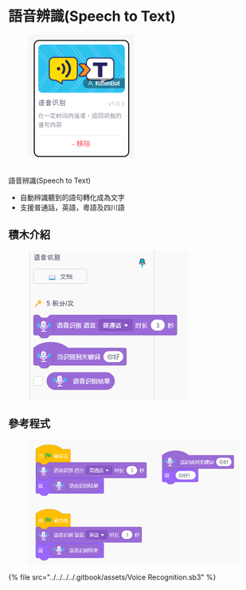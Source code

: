 # 語音辨識(Speech to Text)

<figure><img src="../../../../.gitbook/assets/image (8) (1) (1) (1) (1) (1).png" alt=""><figcaption></figcaption></figure>

\
語音辨識(Speech to Text)

* 自動辨識聽到的語句轉化成為文字
* 支援普通話，英語，粵語及四川語

## 積木介紹

<figure><img src="../../../../.gitbook/assets/image (9) (1) (1) (1) (1) (1).png" alt=""><figcaption></figcaption></figure>

## 參考程式

<figure><img src="../../../../.gitbook/assets/image (94).png" alt=""><figcaption></figcaption></figure>

{% file src="../../../../.gitbook/assets/Voice Recognition.sb3" %}

